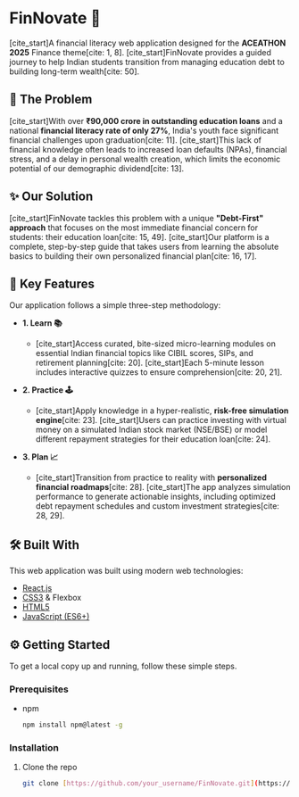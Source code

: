 # FinNovate 💸

[cite_start]A financial literacy web application designed for the **ACEATHON 2025** Finance theme[cite: 1, 8]. [cite_start]FinNovate provides a guided journey to help Indian students transition from managing education debt to building long-term wealth[cite: 50].

## 🎯 The Problem
[cite_start]With over **₹90,000 crore in outstanding education loans** and a national **financial literacy rate of only 27%**, India's youth face significant financial challenges upon graduation[cite: 11]. [cite_start]This lack of financial knowledge often leads to increased loan defaults (NPAs), financial stress, and a delay in personal wealth creation, which limits the economic potential of our demographic dividend[cite: 13].

## ✨ Our Solution
[cite_start]FinNovate tackles this problem with a unique **"Debt-First" approach** that focuses on the most immediate financial concern for students: their education loan[cite: 15, 49]. [cite_start]Our platform is a complete, step-by-step guide that takes users from learning the absolute basics to building their own personalized financial plan[cite: 16, 17].

## 🚀 Key Features
Our application follows a simple three-step methodology:

* **1. Learn 📚**
    * [cite_start]Access curated, bite-sized micro-learning modules on essential Indian financial topics like CIBIL scores, SIPs, and retirement planning[cite: 20]. [cite_start]Each 5-minute lesson includes interactive quizzes to ensure comprehension[cite: 20, 21].

* **2. Practice 🕹️**
    * [cite_start]Apply knowledge in a hyper-realistic, **risk-free simulation engine**[cite: 23]. [cite_start]Users can practice investing with virtual money on a simulated Indian stock market (NSE/BSE) or model different repayment strategies for their education loan[cite: 24].

* **3. Plan 📈**
    * [cite_start]Transition from practice to reality with **personalized financial roadmaps**[cite: 28]. [cite_start]The app analyzes simulation performance to generate actionable insights, including optimized debt repayment schedules and custom investment strategies[cite: 28, 29].

## 🛠️ Built With
This web application was built using modern web technologies:
* [React.js](https://reactjs.org/)
* [CSS3](https://en.wikipedia.org/wiki/CSS) & Flexbox
* [HTML5](https://en.wikipedia.org/wiki/HTML5)
* [JavaScript (ES6+)](https://www.javascript.com/)

## ⚙️ Getting Started

To get a local copy up and running, follow these simple steps.

### Prerequisites
* npm
    ```sh
    npm install npm@latest -g
    ```

### Installation
1. Clone the repo
   ```sh
   git clone [https://github.com/your_username/FinNovate.git](https://github.com/your_username/FinNovate.git)
